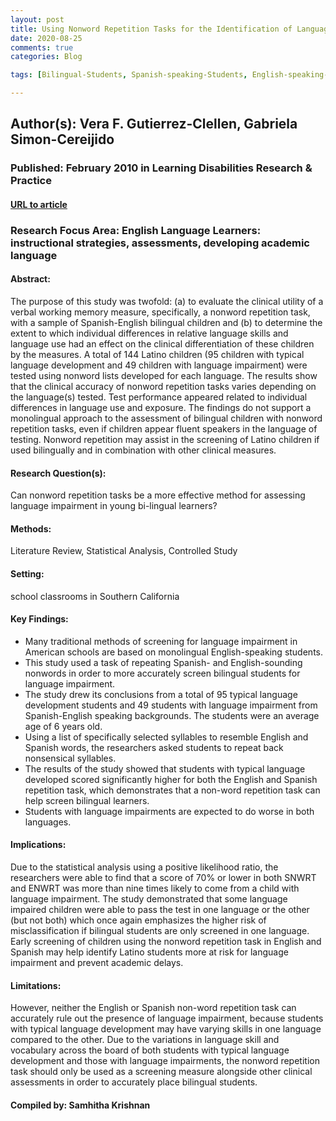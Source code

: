 ```yaml
---
layout: post
title: Using Nonword Repetition Tasks for the Identification of Language Impairment in Spanish-English Speaking Children- Does the Language of Assessment Matter?
date: 2020-08-25
comments: true
categories: Blog

tags: [Bilingual-Students, Spanish-speaking-Students, English-speaking-students, Screening-for-Language-Impairment, Typical-Language-Development, Nonword-Repetition-Task]

---
```


## Author(s): Vera F. Gutierrez-Clellen, Gabriela Simon-Cereijido

### Published: February 2010 in Learning Disabilities Research & Practice

#### [URL to article](https://www.ncbi.nlm.nih.gov/pmc/articles/PMC3374488/)

### Research Focus Area: English Language Learners: instructional strategies, assessments, developing academic language

#### Abstract:
The purpose of this study was twofold: (a) to evaluate the clinical utility of a verbal working memory measure, specifically, a nonword repetition task, with a sample of Spanish-English bilingual children and (b) to determine the extent to which individual differences in relative language skills and language use had an effect on the clinical differentiation of these children by the measures. A total of 144 Latino children (95 children with typical language development and 49 children with language impairment) were tested using nonword lists developed for each language. The results show that the clinical accuracy of nonword repetition tasks varies depending on the language(s) tested. Test performance appeared related to individual differences in language use and exposure. The findings do not support a monolingual approach to the assessment of bilingual children with nonword repetition tasks, even if children appear fluent speakers in the language of testing. Nonword repetition may assist in the screening of Latino children if used bilingually and in combination with other clinical measures.


#### Research Question(s):
Can nonword repetition tasks be a more effective method for assessing language impairment in young bi-lingual learners?


#### Methods:
Literature Review, Statistical Analysis, Controlled Study


#### Setting:
school classrooms in Southern California


#### Key Findings:
- Many traditional methods of screening for language impairment in American schools are based on monolingual English-speaking students.
- This study used a task of repeating Spanish- and English-sounding nonwords in order to more accurately screen bilingual students for language impairment.
- The study drew its conclusions from a total of 95 typical language development students and 49 students with language impairment from Spanish-English speaking backgrounds. The students were an average age of 6 years old.
- Using a list of specifically selected syllables to resemble English and Spanish words, the researchers asked students to repeat back nonsensical syllables.
- The results of the study showed that students with typical language developed scored significantly higher for both the English and Spanish repetition task, which demonstrates that a non-word repetition task can help screen bilingual learners.
- Students with language impairments are expected to do worse in both languages.


#### Implications:
Due to the statistical analysis using a positive likelihood ratio, the researchers were able to find that a score of 70% or lower in both SNWRT and ENWRT was more than nine times likely to come from a child with language impairment. The study demonstrated that some language impaired children were able to pass the test in one language or the other (but not both) which once again emphasizes the higher risk of misclassification if bilingual students are only screened in one language. Early screening of children using the nonword repetition task in English and Spanish may help identify Latino students more at risk for language impairment and prevent academic delays.  


#### Limitations:
However, neither the English or Spanish non-word repetition task can accurately rule out the presence of language impairment, because students with typical language development may have varying skills in one language compared to the other. Due to the variations in language skill and vocabulary across the board of both students with typical language development and those with language impairments, the nonword repetition task should only be used as a screening measure alongside other clinical assessments in order to accurately place bilingual students.


#### Compiled by: Samhitha Krishnan
